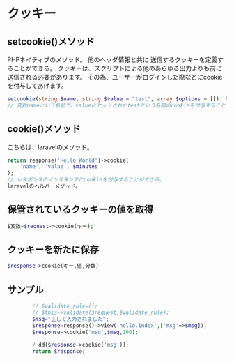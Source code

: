 # クッキー

## setcookie()メソッド

PHPネイティブのメソッド。
他のヘッダ情報と共に 送信するクッキーを定義することができる。
クッキーは、スクリプトによる他のあらゆる出力よりも前に送信される必要があります。
その為、ユーザーがログインした際などにcookieを付与してあげます。

```php
setcookie(string $name, string $value = "test", array $options = []): bool
// 変数nameという名前で、valueにセットされたtestという名前のcookieを付与することができる。
```

## cookie()メソッド

こちらは、laravelのメソッド。

```php
return response('Hello World')->cookie(
    'name', 'value', $minutes
);
// レスポンスのインスタンスにcookieを付与することができる。
laravelのヘルパーメソッド。
```

## 保管されているクッキーの値を取得

```php
$変数=$request->cookie(キー);
```

## クッキーを新たに保存

```php
$response->cookie(キー,値,分数)
```

## サンプル

```php
        // $validate_rule=[];
        // $this->validate($request,$validate_rule);
        $msg="正しく入力されました";
        $response=response()->view('hello.index',['msg'=>$msg]);
        $response->cookie('msg',$msg,100);
        
        / dd($response->cookie('msg'));
        return $response;
```
